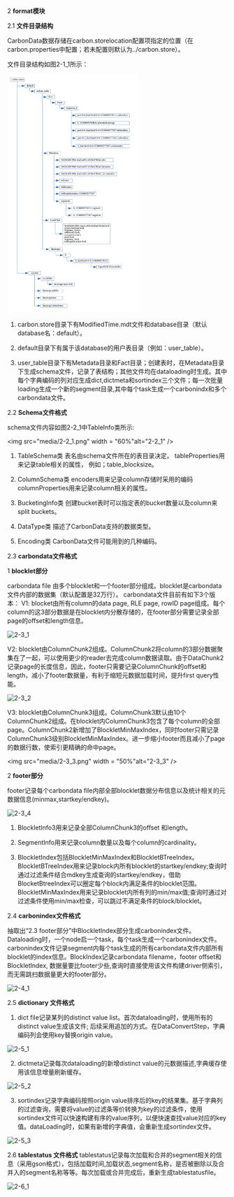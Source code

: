 2 **format模块**

2.1 **文件目录结构**

CarbonData数据存储在carbon.storelocation配置项指定的位置（在carbon.properties中配置；若未配置则默认为../carbon.store）。

文件目录结构如图2-1_1所示：

<img src="media/2-1_1.png" width = "60%" alt="2-1_1" />

1.  carbon.store目录下有ModifiedTime.mdt文件和database目录（默认database名：default）。

2.  default目录下有属于该database的用户表目录（例如：user\_table）。

3.  user_table目录下有Metadata目录和Fact目录；创建表时，在Metadata目录下生成schema文件，记录了表结构；其他文件均在dataloading时生成。其中每个字典编码的列对应生成dict,dictmeta和sortindex三个文件；每一次批量loading生成一个新的segment目录,其中每个task生成一个carbonindx和多个carbondata文件。

2.2 **Schema文件格式**

schema文件内容如图2-2_1中TableInfo类所示:

<img src="media/2-2_1.png" width = "60%"alt="2-2_1" />


1.  TableSchema类 表名由schema文件所在的表目录决定。
    tableProperties用来记录table相关的属性， 例如；table\_blocksize。

2.  ColumnSchema类 encoders用来记录column存储时采用的编码
    columnProperties用来记录column相关的属性。

3.  BucketingInfo类 创建bucket表时可以指定表的bucket数量以及column来split
    buckets。

4.  DataType类 描述了CarbonData支持的数据类型。

5.  Encoding类 CarbonData文件可能用到的几种编码。

2.3 **carbondata文件格式**

1 **blocklet部分**

carbondata file
由多个blocklet和一个footer部分组成。blocklet是carbondata文件内部的数据集（默认配置是32万行）。
carbondata文件目前有如下3个版本： V1: blocket由所有column的data page, RLE page,
rowID
page组成。每个column的这3部分数据是在blocklet内分散存储的，在footer部分需要记录全部page的offset和length信息。

<img src="media/2-3_1.png" width = "25%" alt="2-3_1" />

V2:
blocklet由ColumnChunk2组成。ColumnChunk2将column的3部分数据聚集在了一起，可以使用更少的reader去完成column数据读取。由于DataChunk2记录page的长度信息，因此，footer只需要记录ColumnChunk的offset和length，减小了footer数据量，有利于缩短元数据加载时间，提升first query性能。

<img src="media/2-3_2.png" width = "50%" alt="2-3_2" />

V3:
blocklet由ColumnChunk3组成。ColumnChunk3默认由10个ColumnChunk2组成。在blocklet内ColumnChunk3包含了每个column的全部page。ColumnChunk2新增加了BlockletMinMaxIndex，同时footer只需记录ColumnChunk3级别BlockletMinMaxIndex。进一步缩小footer而且减小了page的数据行数，使索引更精确的命中page。

<img src="media/2-3_3.png" width = "50%"alt="2-3_3" />

2 **footer部分**

footer记录每个carbondata
file内部全部blocklet数据分布信息以及统计相关的元数据信息(minmax,startkey/endkey)。

<img src="media/2-3_4.png" width = "80%" alt="2-3_4" />

1.  BlockletInfo3用来记录全部ColumnChunk3的offset 和length。

2.  SegmentInfo用来记录column数量以及每个column的cardinality。

3.  BlockletIndex包括BlockletMinMaxIndex和BlockletBTreeIndex。BlockletBTreeIndex用来记录block内所有blocklet的startkey/endkey;查询时通过过滤条件结合mdkey生成查询的startkey/endkey，借助BlocketBtreeIndex可以圈定每个block内满足条件的blocklet范围。BlockletMinMaxIndex用来记录blocklet内所有列的min/max值;查询时通过对过滤条件使用min/max检查，可以跳过不满足条件的block/blocklet。

2.4 **carbonindex文件格式**

抽取出“2.3
footer部分”中BlockletIndex部分生成carbonindex文件。Dataloading时，一个node启一个task，每个task生成一个carbonindex文件。carbonindex文件记录segment内每个task生成的所有carbondata文件内部所有blocklet的index信息。BlockIndex记录carbondata
filename，footer offset和BlockletIndex,
数据量要比footer少些,查询时直接使用该文件构建driver侧索引，而无需跳扫数据量更大的footer部分。

<img src="media/2-4_1.png" width = "25%" alt="2-4_1" />

2.5 **dictionary 文件格式**

1.  dict file记录某列的distinct value
    list。首次dataloading时，使用所有的distinct value生成该文件;
    后续采用追加的方式。在DataConvertStep，字典编码列会使用key替换origin value。

<img src="media/2-5_1.png" width = "25%" alt="2-5_1" />

	
2.  dictmeta记录每次dataloading的新增distinct value的元数据描述,字典缓存使用该信息增量刷新缓存。

<img src="media/2-5_2.png" width = "25%" alt="2-5_2" />
	
3.  sortindex记录字典编码按照origin value排序后的key的结果集。基于字典列的过滤查询，需要将value的过滤条等价转换为key的过滤条件，使用sortindex文件可以快速构建有序的value序列，以便快速查找value对应的key值。dataLoading时，如果有新增的字典值，会重新生成sortindex文件。

<img src="media/2-5_3.png" width = "30%" alt="2-5_3" />

2.6 **tablestatus 文件格式**
tablestatus记录每次加载和合并的segment相关的信息（采用gson格式），包括加载时间,加载状态,segment名称，是否被删除以及合并入的segment名称等等。每次加载或合并完成后，重新生成tablestatusfile。

<img src="media/2-6_1.png" width = "25%" alt="2-6_1" />
